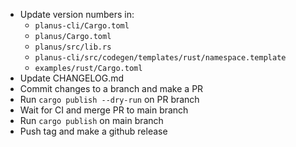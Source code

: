 * Update version numbers in:
  * `planus-cli/Cargo.toml`
  * `planus/Cargo.toml`
  * `planus/src/lib.rs`
  * `planus-cli/src/codegen/templates/rust/namespace.template`
  * `examples/rust/Cargo.toml`
* Update CHANGELOG.md
* Commit changes to a branch and make a PR
* Run `cargo publish --dry-run` on PR branch
* Wait for CI and merge PR to main branch
* Run `cargo publish` on main branch
* Push tag and make a github release
